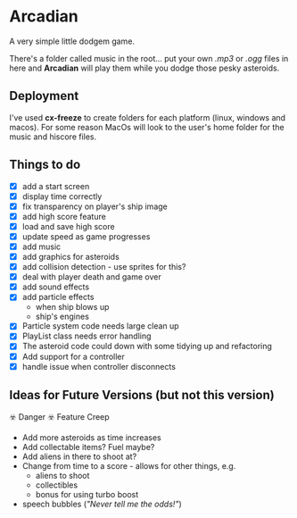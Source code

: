 # Arcadian

A very simple little dodgem game.

There's a folder called music in the root... put your own _.mp3_ or _.ogg_ files in here and __Arcadian__ will play them while you dodge those pesky asteroids.

## Deployment

I've used __cx-freeze__ to create folders for each platform (linux, windows and macos).  For some reason MacOs will look to the user's home folder for the music and hiscore files.

## Things to do

- [x] add a start screen
- [x] display time correctly
- [x] fix transparency on player's ship image
- [x] add high score feature
- [x] load and save high score
- [x] update speed as game progresses
- [x] add music
- [x] add graphics for asteroids
- [x] add collision detection - use sprites for this?
- [x] deal with player death and game over
- [x] add sound effects
- [x] add particle effects
  - when ship blows up
  - ship's engines
- [x] Particle system code needs large clean up
- [x] PlayList class needs error handling
- [x] The asteroid code could down with some tidying up and refactoring
- [x] Add support for a controller
- [x] handle issue when controller disconnects

## Ideas for Future Versions (but not this version)

☣️ Danger ☣️ Feature Creep

- Add more asteroids as time increases
- Add collectable items?  Fuel maybe?
- Add aliens in there to shoot at?
- Change from time to a score - allows for other things,  e.g.
  - aliens to shoot
  - collectibles
  - bonus for using turbo boost
- speech bubbles (*"Never tell me the odds!"*)
